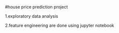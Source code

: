 #house price prediction project 

 1.exploratory data analysis  
 
 2.feature engineering are done using jupyter notebook
  

